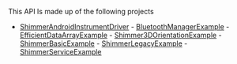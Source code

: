 This API Is made up of the following projects

- [ShimmerAndroidInstrumentDriver](https://github.com/ShimmerEngineering/ShimmerAndroidAPI/tree/master/ShimmerAndroidInstrumentDriver/ShimmerAndroidInstrumentDriver) -
  [BluetoothManagerExample](https://github.com/ShimmerEngineering/ShimmerAndroidAPI/tree/master/ShimmerAndroidInstrumentDriver/bluetoothManagerExample) -
  [EfficientDataArrayExample](https://github.com/ShimmerEngineering/ShimmerAndroidAPI/tree/master/ShimmerAndroidInstrumentDriver/efficientDataArrayExample) -
  [Shimmer3DOrientationExample](https://github.com/ShimmerEngineering/ShimmerAndroidAPI/tree/master/ShimmerAndroidInstrumentDriver/shimmer3DOrientationExample) -
  [ShimmerBasicExample](https://github.com/ShimmerEngineering/ShimmerAndroidAPI/tree/master/ShimmerAndroidInstrumentDriver/shimmerBasicExample) -
  [ShimmerLegacyExample](https://github.com/ShimmerEngineering/ShimmerAndroidAPI/tree/master/ShimmerAndroidInstrumentDriver/shimmerLegacyExample) -
  [ShimmerServiceExample](https://github.com/ShimmerEngineering/ShimmerAndroidAPI/tree/master/ShimmerAndroidInstrumentDriver/shimmerServiceExample)

